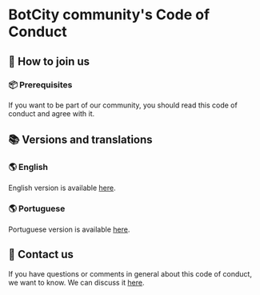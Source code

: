 # BotCity community's Code of Conduct

## 🚀 How to join us
### 📦 Prerequisites
If you want to be part of our community, you should read this code of conduct and agree with it.

## 📚 Versions and translations
### 🌎 English
English version is available [here](https://github.com/botcity-dev/code-of-conduct/blob/main/english.md).

### 🌎 Portuguese
Portuguese version is available [here](https://github.com/botcity-dev/code-of-conduct/blob/main/portuguese.md).

## 📢 Contact us
If you have questions or comments in general about this code of conduct, we want to know. We can discuss it [here](https://communitybotcitydev.slack.com).
